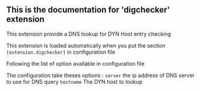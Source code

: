 ## This is the documentation for 'digchecker' extension

This extension provide a DNS lookup for DYN Host entry checking

This extension is loaded automatically when you put the section ```[extension.digchecker]``` in configuration file

Following the list of option available in configuration file

The configuration take theses options :
  ```server``` the ip address of DNS server to use for DNS query
  ```hostname``` The DYN host to lookup
